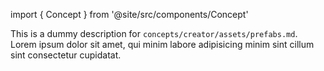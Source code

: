 import { Concept } from '@site/src/components/Concept'

<Concept
  title    = "assets/prefabs"
  kind     = "Core"
  category = "Creator"
  block    = {true}>
This is a dummy description for `concepts/creator/assets/prefabs.md`.
Lorem ipsum dolor sit amet, qui minim labore adipisicing minim sint cillum sint consectetur cupidatat.
</Concept>

